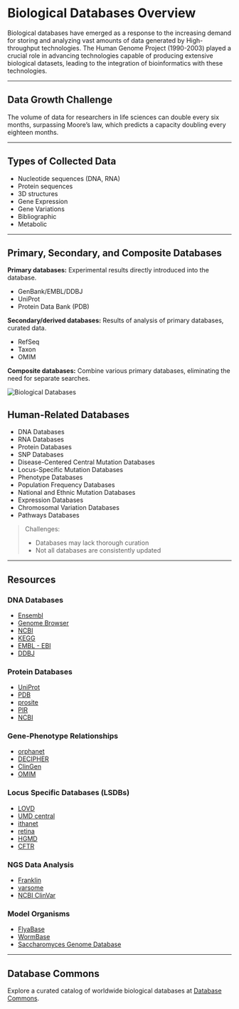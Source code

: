# Biological Databases Overview

Biological databases have emerged as a response to the increasing demand for storing and analyzing vast amounts of data generated by High-throughput technologies. The Human Genome Project (1990-2003) played a crucial role in advancing technologies capable of producing extensive biological datasets, leading to the integration of bioinformatics with these technologies.

---

## Data Growth Challenge

The volume of data for researchers in life sciences can double every six months, surpassing Moore’s law, which predicts a capacity doubling every eighteen months.

---

## Types of Collected Data

- Nucleotide sequences (DNA, RNA)
- Protein sequences
- 3D structures
- Gene Expression
- Gene Variations
- Bibliographic
- Metabolic

--- 

## Primary, Secondary, and Composite Databases

**Primary databases:** Experimental results directly introduced into the database.
- GenBank/EMBL/DDBJ
- UniProt
- Protein Data Bank (PDB)

**Secondary/derived databases:** Results of analysis of primary databases, curated data.
- RefSeq
- Taxon
- OMIM

**Composite databases:** Combine various primary databases, eliminating the need for separate searches.

![Biological Databases](images/data-tranfer-db.png)

## Human-Related Databases

- DNA Databases
- RNA Databases
- Protein Databases
- SNP Databases
- Disease-Centered Central Mutation Databases
- Locus-Specific Mutation Databases
- Phenotype Databases
- Population Frequency Databases
- National and Ethnic Mutation Databases
- Expression Databases
- Chromosomal Variation Databases
- Pathways Databases

> Challenges:
> - Databases may lack thorough curation
> - Not all databases are consistently updated

---


## Resources

### DNA Databases
- [Ensembl](http://www.ensembl.org/index.html)
- [Genome Browser](https://genome.ucsc.edu)
- [NCBI](https://www.ncbi.nlm.nih.gov)
- [KEGG](https://www.genome.jp/kegg/)
- [EMBL - EBI](https://www.ebi.ac.uk)
- [DDBJ](https://www.ddbj.nig.ac.jp/index-e.html)

### Protein Databases
- [UniProt](https://www.uniprot.org)
- [PDB](https://www.rcsb.org)
- [prosite](https://prosite.expasy.org)
- [PIR](https://proteininformationresource.org)
- [NCBI](https://www.ncbi.nlm.nih.gov/protein)

### Gene-Phenotype Relationships
- [orphanet](https://www.orpha.net)
- [DECIPHER](https://decipher.sanger.ac.uk)
- [ClinGen](https://www.clinicalgenome.org)
- [OMIM](https://www.omim.org)

### Locus Specific Databases (LSDBs)
- [LOVD](https://www.lovd.nl/3.0/home)
- [UMD central](http://www.umd.be)
- [ithanet](https://www.ithanet.eu)
- [retina](https://retina-international.org/sci-)
- [HGMD](https://www.hgmd.cf.ac.uk/ac/index.php)
- [CFTR](https://www.cftr2.org)

### NGS Data Analysis
- [Franklin](https://franklin.genoox.com/clinical-db/home)
- [varsome](https://varsome.com)
- [NCBI ClinVar](https://www.ncbi.nlm.nih.gov/clinvar/)

### Model Organisms
- [FlyaBase](http://flybase.org)
- [WormBase](https://wormbase.org//#012-34-5)
- [Saccharomyces Genome Database](https://www.yeastgenome.org)

--- 

## Database Commons

Explore a curated catalog of worldwide biological databases at [Database Commons](https://ngdc.cncb.ac.cn/databasecommons/).
